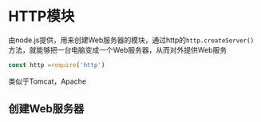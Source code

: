 # HTTP模块

由node.js提供，用来创建Web服务器的模块，通过http的`http.createServer()`方法，就能够把一台电脑变成一个Web服务器，从而对外提供Web服务

```js
const http =require('http')
```

类似于Tomcat，Apache

## 创建Web服务器

```js

```

